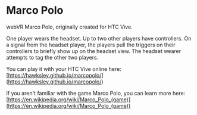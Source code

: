 # Marco Polo
webVR Marco Polo, originally created for HTC Vive.

One player wears the headset. Up to two other players have controllers. On a signal from the headset player, the players pull the triggers on their controllers to briefly show up on the headset view. The headset wearer attempts to tag the other two players.

You can play it with your HTC Vive online here: [https://hawksley.github.io/marcopolo/] (https://hawksley.github.io/marcopolo/)

If you aren't familiar with the game Marco Polo, you can learn more here: [https://en.wikipedia.org/wiki/Marco_Polo_(game)](https://en.wikipedia.org/wiki/Marco_Polo_(game))
